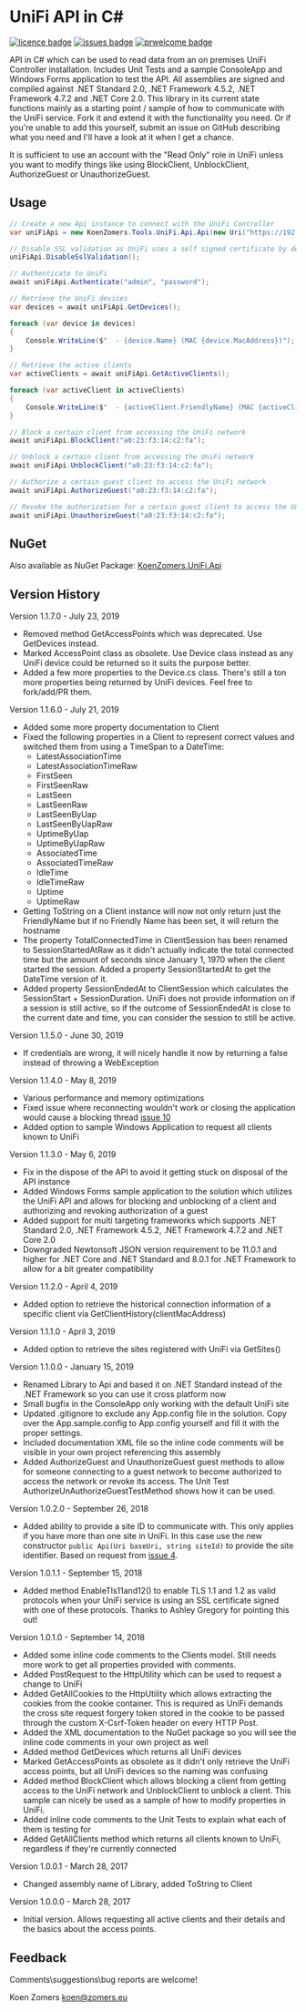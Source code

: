 # UniFi API in C#

[![licence badge]][licence]
[![issues badge]][issues]
[![prwelcome badge]][prwelcome]

[licence badge]:https://img.shields.io/badge/license-Apache2-blue.svg
[issues badge]:https://img.shields.io/github/issues/koenzomers/UniFiApi.svg
[prwelcome badge]:https://img.shields.io/badge/PRs-welcome-brightgreen.svg?style=flat-square

[licence]:https://github.com/koenzomers/UniFiApi/blob/master/LICENSE.md
[issues]:https://github.com/koenzomers/UniFiApi/issues
[prwelcome]:http://makeapullrequest.com

API in C# which can be used to read data from an on premises UniFi Controller installation. Includes Unit Tests and a sample ConsoleApp and Windows Forms application to test the API. All assemblies are signed and compiled against .NET Standard 2.0, .NET Framework 4.5.2, .NET Framework 4.7.2 and .NET Core 2.0. This library in its current state functions mainly as a starting point / sample of how to communicate with the UniFi service. Fork it and extend it with the functionality you need. Or if you're unable to add this yourself, submit an issue on GitHub describing what you need and I'll have a look at it when I get a chance.

It is sufficient to use an account with the "Read Only" role in UniFi unless you want to modify things like using BlockClient, UnblockClient, AuthorizeGuest or UnauthorizeGuest.

## Usage

```C#
// Create a new Api instance to connect with the UniFi Controller
var uniFiApi = new KoenZomers.Tools.UniFi.Api.Api(new Uri("https://192.168.0.1:8443"));

// Disable SSL validation as UniFi uses a self signed certificate by default
uniFiApi.DisableSslValidation();

// Authenticate to UniFi
await uniFiApi.Authenticate("admin", "password");

// Retrieve the UniFi devices
var devices = await uniFiApi.GetDevices();

foreach (var device in devices)
{
	Console.WriteLine($"  - {device.Name} (MAC {device.MacAddress})");
}

// Retrieve the active clients
var activeClients = await uniFiApi.GetActiveClients();

foreach (var activeClient in activeClients)
{
	Console.WriteLine($"  - {activeClient.FriendlyName} (MAC {activeClient.MacAddress}, Channel {activeClient.Channel})");
}

// Block a certain client from accessing the UniFi network
await uniFiApi.BlockClient("a0:23:f3:14:c2:fa");

// Unblock a certain client from accessing the UniFi network
await uniFiApi.UnblockClient("a0:23:f3:14:c2:fa");

// Authorize a certain guest client to access the UniFi network
await uniFiApi.AuthorizeGuest("a0:23:f3:14:c2:fa");

// Revoke the authorization for a certain guest client to access the UniFi network
await uniFiApi.UnauthorizeGuest("a0:23:f3:14:c2:fa");
```

## NuGet

Also available as NuGet Package: [KoenZomers.UniFi.Api](https://www.nuget.org/packages/KoenZomers.UniFi.Api/)

## Version History

Version 1.1.7.0 - July 23, 2019

- Removed method GetAccessPoints which was deprecated. Use GetDevices instead.
- Marked AccessPoint class as obsolete. Use Device class instead as any UniFi device could be returned so it suits the purpose better.
- Added a few more properties to the Device.cs class. There's still a ton more properties being returned by UniFi devices. Feel free to fork/add/PR them.

Version 1.1.6.0 - July 21, 2019

- Added some more property documentation to Client
- Fixed the following properties in a Client to represent correct values and switched them from using a TimeSpan to a DateTime:
  - LatestAssociationTime
  - LatestAssociationTimeRaw
  - FirstSeen
  - FirstSeenRaw
  - LastSeen
  - LastSeenRaw
  - LastSeenByUap
  - LastSeenByUapRaw
  - UptimeByUap
  - UptimeByUapRaw
  - AssociatedTime
  - AssociatedTimeRaw
  - IdleTime
  - IdleTimeRaw
  - Uptime
  - UptimeRaw
- Getting ToString on a Client instance will now not only return just the FriendlyName but if no Friendly Name has been set, it will return the hostname
- The property TotalConnectedTime in ClientSession has been renamed to SessionStartedAtRaw as it didn't actually indicate the total connected time but the amount of seconds since January 1, 1970 when the client started the session. Added a property SessionStartedAt to get the DateTime version of it.
- Added property SessionEndedAt to ClientSession which calculates the SessionStart + SessionDuration. UniFi does not provide information on if a session is still active, so if the outcome of SessionEndedAt is close to the current date and time, you can consider the session to still be active.

Version 1.1.5.0 - June 30, 2019

- If credentials are wrong, it will nicely handle it now by returning a false instead of throwing a WebException

Version 1.1.4.0 - May 8, 2019

- Various performance and memory optimizations
- Fixed issue where reconnecting wouldn't work or closing the application would cause a blocking thread [issue 10](https://github.com/KoenZomers/UniFiApi/issues/10)
- Added option to sample Windows Application to request all clients known to UniFi

Version 1.1.3.0 - May 6, 2019

- Fix in the dispose of the API to avoid it getting stuck on disposal of the API instance
- Added Windows Forms sample application to the solution which utilizes the UniFi API and allows for blocking and unblocking of a client and authorizing and revoking authorization of a guest
- Added support for multi targeting frameworks which supports .NET Standard 2.0, .NET Framework 4.5.2, .NET Framework 4.7.2 and .NET Core 2.0
- Downgraded Newtonsoft JSON version requirement to be 11.0.1 and higher for .NET Core and .NET Standard and 8.0.1 for .NET Framework to allow for a bit greater compatibility

Version 1.1.2.0 - April 4, 2019

- Added option to retrieve the historical connection information of a specific client via GetClientHistory(clientMacAddress)

Version 1.1.1.0 - April 3, 2019

- Added option to retrieve the sites registered with UniFi via GetSites()

Version 1.1.0.0 - January 15, 2019

- Renamed Library to Api and based it on .NET Standard instead of the .NET Framework so you can use it cross platform now
- Small bugfix in the ConsoleApp only working with the default UniFi site
- Updated .gitignore to exclude any App.config file in the solution. Copy over the App.sample.config to App.config yourself and fill it with the proper settings.
- Included documentation XML file so the inline code comments will be visible in your own project referencing this assembly
- Added AuthorizeGuest and UnauthorizeGuest guest methods to allow for someone connecting to a guest network to become authorized to access the network or revoke its access. The Unit Test AuthorizeUnAuthorizeGuestTestMethod shows how it can be used.

Version 1.0.2.0 - September 26, 2018

- Added ability to provide a site ID to communicate with. This only applies if you have more than one site in UniFi. In this case use the new constructor ```public Api(Uri baseUri, string siteId)``` to provide the site identifier. Based on request from [issue 4](https://github.com/KoenZomers/UniFiApi/issues/4).

Version 1.0.1.1 - September 15, 2018

- Added method EnableTls11and12() to enable TLS 1.1 and 1.2 as valid protocols when your UniFi service is using an SSL certificate signed with one of these protocols. Thanks to Ashley Gregory for pointing this out!

Version 1.0.1.0 - September 14, 2018

- Added some inline code comments to the Clients model. Still needs more work to get all properties provided with comments.
- Added PostRequest to the HttpUtility which can be used to request a change to UniFi
- Added GetAllCookies to the HttpUtility which allows extracting the cookies from the cookie container. This is required as UniFi demands the cross site request forgery token stored in the cookie to be passed through the custom X-Csrf-Token header on every HTTP Post.
- Added the XML documentation to the NuGet package so you will see the inline code comments in your own project as well
- Added method GetDevices which returns all UniFi devices
- Marked GetAccessPoints as obsolete as it didn't only retrieve the UniFi access points, but all UniFi devices so the naming was confusing
- Added method BlockClient which allows blocking a client from getting access to the UniFi network and UnblockClient to unblock a client. This sample can nicely be used as a sample of how to modify properties in UniFi.
- Added inline code comments to the Unit Tests to explain what each of them is testing for
- Added GetAllClients method which returns all clients known to UniFi, regardless if they're currently connected

Version 1.0.0.1 - March 28, 2017

- Changed assembly name of Library, added ToString to Client

Version 1.0.0.0 - March 28, 2017

- Initial version. Allows requesting all active clients and their details and the basics about the access points.

## Feedback

Comments\suggestions\bug reports are welcome!

Koen Zomers
koen@zomers.eu
